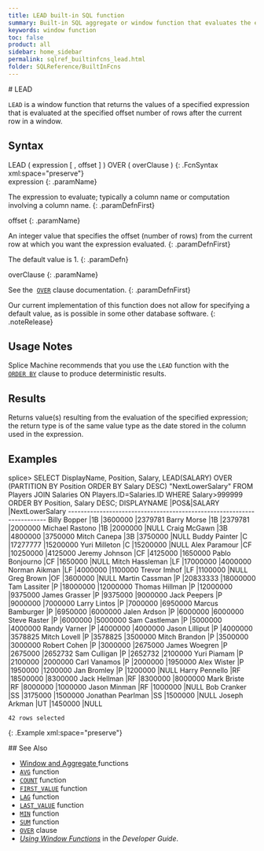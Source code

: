 ```yaml
---
title: LEAD built-in SQL function
summary: Built-in SQL aggregate or window function that evaluates the expression at a specified offset after the current row within a partition.
keywords: window function
toc: false
product: all
sidebar: home_sidebar
permalink: sqlref_builtinfcns_lead.html
folder: SQLReference/BuiltInFcns
---
```

<section>
<div class="TopicContent" data-swiftype-index="true" markdown="1">
# LEAD

`LEAD` is a window function that returns the values of a specified
expression that is evaluated at the specified offset number of rows
after the current row in a window.

## Syntax

<div class="fcnWrapperWide" markdown="1">
    LEAD ( expression [ , offset ] ) OVER ( overClause )
{: .FcnSyntax xml:space="preserve"}

</div>
<div class="paramList" markdown="1">
expression
{: .paramName}

The expression to evaluate; typically a column name or computation
involving a column name.
{: .paramDefnFirst}

offset
{: .paramName}

An integer value that specifies the offset (number of rows) from the
current row at which you want the expression evaluated.
{: .paramDefnFirst}

The default value is 1.
{: .paramDefn}

overClause
{: .paramName}

See the &nbsp;[`OVER`](sqlref_clauses_over.html) clause documentation.
{: .paramDefnFirst}

</div>
Our current implementation of this function does not allow for
specifying a default value, as is possible in some other database
software.
{: .noteRelease}

## Usage Notes

Splice Machine recommends that you use the `LEAD` function with the
&nbsp; [`ORDER BY`](sqlref_clauses_orderby.html) clause to produce
deterministic results.

## Results

Returns value(s) resulting from the evaluation of the specified
expression; the return type is of the same value type as the date stored
in the column used in the expression.

## Examples

<div class="preWrapper" markdown="1">
    splice> SELECT DisplayName, Position, Salary,
       LEAD(SALARY) OVER (PARTITION BY Position ORDER BY Salary DESC) "NextLowerSalary"
       FROM Players JOIN Salaries ON Players.ID=Salaries.ID
       WHERE Salary>999999
       ORDER BY Position, Salary DESC;
    DISPLAYNAME             |POS&|SALARY              |NextLowerSalary
    -----------------------------------------------------------------------
    Billy Bopper            |1B  |3600000             |2379781
    Barry Morse             |1B  |2379781             |2000000
    Michael Rastono         |1B  |2000000             |NULL
    Craig McGawn            |3B  |4800000             |3750000
    Mitch Canepa            |3B  |3750000             |NULL
    Buddy Painter           |C   |17277777            |15200000
    Yuri Milleton           |C   |15200000            |NULL
    Alex Paramour           |CF  |10250000            |4125000
    Jeremy Johnson          |CF  |4125000             |1650000
    Pablo Bonjourno         |CF  |1650000             |NULL
    Mitch Hassleman         |LF  |17000000            |4000000
    Norman Aikman           |LF  |4000000             |1100000
    Trevor Imhof            |LF  |1100000             |NULL
    Greg Brown              |OF  |3600000             |NULL
    Martin Cassman          |P   |20833333            |18000000
    Tam Lassiter            |P   |18000000            |12000000
    Thomas Hillman          |P   |12000000            |9375000
    James Grasser           |P   |9375000             |9000000
    Jack Peepers            |P   |9000000             |7000000
    Larry Lintos            |P   |7000000             |6950000
    Marcus Bamburger        |P   |6950000             |6000000
    Jalen Ardson            |P   |6000000             |6000000
    Steve Raster            |P   |6000000             |5000000
    Sam Castleman           |P   |5000000             |4000000
    Randy Varner            |P   |4000000             |4000000
    Jason Lilliput          |P   |4000000             |3578825
    Mitch Lovell            |P   |3578825             |3500000
    Mitch Brandon           |P   |3500000             |3000000
    Robert Cohen            |P   |3000000             |2675000
    James Woegren           |P   |2675000             |2652732
    Sam Culligan            |P   |2652732             |2100000
    Yuri Piamam             |P   |2100000             |2000000
    Carl Vanamos            |P   |2000000             |1950000
    Alex Wister             |P   |1950000             |1200000
    Jan Bromley             |P   |1200000             |NULL
    Harry Pennello          |RF  |18500000            |8300000
    Jack Hellman            |RF  |8300000             |8000000
    Mark Briste             |RF  |8000000             |1000000
    Jason Minman            |RF  |1000000             |NULL
    Bob Cranker             |SS  |3175000             |1500000
    Jonathan Pearlman       |SS  |1500000             |NULL
    Joseph Arkman           |UT  |1450000             |NULL

    42 rows selected
{: .Example xml:space="preserve"}

</div>
## See Also

* [Window and Aggregate
  ](sqlref_builtinfcns_intro.html#window)functions
* [`AVG`](sqlref_builtinfcns_avg.html) function
* [`COUNT`](sqlref_builtinfcns_count.html) function
* [`FIRST_VALUE`](sqlref_builtinfcns_firstvalue.html) function
* [`LAG`](sqlref_builtinfcns_lag.html) function
* [`LAST_VALUE`](sqlref_builtinfcns_lastvalue.html) function
* [`MIN`](sqlref_builtinfcns_min.html) function
* [`SUM`](sqlref_builtinfcns_sum.html) function
* [`OVER`](sqlref_clauses_over.html) clause
* *[Using Window Functions](developers_fundamentals_windowfcns.html)* in
  the *Developer Guide*.

</div>
</section>
